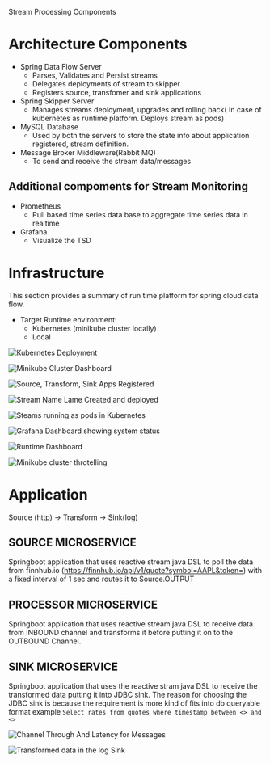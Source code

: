 





Stream Processing Components

# Architecture Components

- Spring Data Flow Server 
    * Parses, Validates and Persist streams
    * Delegates deployments of stream to skipper
    * Registers source, transfomer and sink applications
- Spring Skipper Server
    * Manages streams deployment, upgrades and rolling back(
    In case of kubernetes as runtime platform. Deploys stream as pods)
- MySQL Database
    * Used by both the servers to store the state info about application registered, stream definition. 
- Message Broker Middleware(Rabbit MQ)
    * To send and receive the stream data/messages

## Additional compoments for Stream Monitoring 
- Prometheus 
    * Pull based time series data base to aggregate time series data in realtime
- Grafana
    * Visualize the TSD

# Infrastructure

This section provides a summary of run time platform for spring cloud data flow.

- Target Runtime environment: 
    * Kubernetes (minikube cluster locally)
    * Local

![Kubernetes Deployment](images/Kubernetes_deployment_of_spring_cloud_dataflow_platform.png)

![Minikube Cluster Dashboard](images/Kubernetes(minikube)_Dashboard.png)

![Source, Transform, Sink Apps Registered](images/source-transform-sink_apps_registered.png)

![Stream Name Lame Created and deployed](images/lameStreamDeployedDashboard.png)

![Steams running as pods in Kubernetes](images/source-transform-sink_stream_deployed.png)

![Grafana Dashboard showing system status](images/GrafanaDashboardShowingSystemStatus.png)

![Runtime Dashboard](images/Runtimeappondashboard.png)

![Minikube cluster throtelling](images/Minikubeclusterthroteling.png)

# Application

Source (http) -> Transform -> Sink(log)

## SOURCE MICROSERVICE  
Springboot application that uses reactive stream java DSL to poll the data from finnhub.io (https://finnhub.io/api/v1/quote?symbol=AAPL&token=) with a fixed interval of 1 sec and routes it to Source.OUTPUT

## PROCESSOR MICROSERVICE  
Springboot application that uses reactive stream java DSL to receive data from INBOUND channel and transforms it before putting it on to the OUTBOUND Channel.

## SINK MICROSERVICE
Springboot application that uses the reactive stram java DSL to receive the transformed data putting it into JDBC sink. The reason for choosing the JDBC sink is because the requirement is more kind of fits into db queryable format example `Select rates from quotes where timestamp between <> and <>`

![Channel Through And Latency for Messages](images/ChannelThroughPutAndLatency.png)

![Transformed data in the log Sink](images/TransformedDataInLogSink.png)

